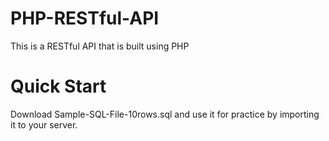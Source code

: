 # PHP-RESTful-API
This is a RESTful API that is built using PHP
# Quick Start
Download Sample-SQL-File-10rows.sql and use it for practice by importing it to your server.
